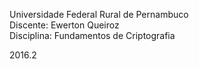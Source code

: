 Universidade Federal Rural de Pernambuco  
Discente: Ewerton Queiroz  
Disciplina: Fundamentos de Criptografia  

2016.2
